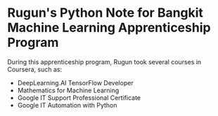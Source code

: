 # Rugun's Python Note for Bangkit Machine Learning Apprenticeship Program

During this apprenticeship program, Rugun took several courses in Coursera, such as:
* DeepLearning.AI TensorFlow Developer
* Mathematics for Machine Learning
* Google IT Support Professional Certificate
* Google IT Automation with Python

